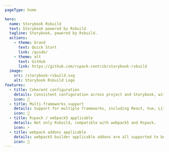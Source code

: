 ```yaml
---
pageType: home

hero:
  name: Storybook Rsbuild
  text: Storybook powered by Rsbuild
  tagline: Storybook, powered by Rsbuild.
  actions:
    - theme: brand
      text: Quick Start
      link: /guide/
    - theme: alt
      text: GitHub
      link: https://github.com/rspack-contrib/storybook-rsbuild
  image:
    src: /storybook-rsbuild.svg
    alt: Storybook Rsbuild Logo
features:
  - title: Coherent configuration
    details: Consistent configuration across project and Storybook, with the ability to extend and override as needed.
    icon: 🧬
  - title: Multi-frameworks support
    details: Support for multiple frameworks, including React, Vue, Lit and more.
    icon: 🌈
  - title: Rspack / webpack5 applicable
    details: Not only Rsbuild, compatible with webpack5 and Rspack.
    icon: ⚡️
  - title: webpack addons applicable
    details: webpack5 builder applicable addons are all supported to be used in Storybook Rsbuild.
    icon: 🧩
---
```

